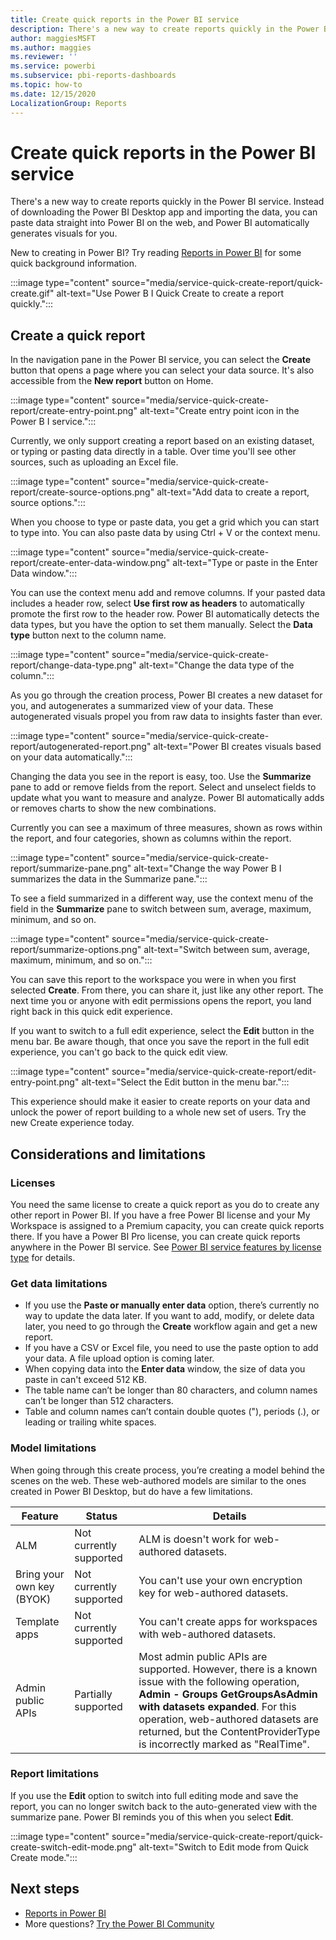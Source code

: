 ```yaml
---
title: Create quick reports in the Power BI service
description: There's a new way to create reports quickly in the Power BI service. Paste data straight into Power BI on the web, and Power BI automatically generates visuals for you.  
author: maggiesMSFT
ms.author: maggies
ms.reviewer: ''
ms.service: powerbi
ms.subservice: pbi-reports-dashboards
ms.topic: how-to
ms.date: 12/15/2020
LocalizationGroup: Reports
---
```

# Create quick reports in the Power BI service 

There's a new way to create reports quickly in the Power BI service. Instead of downloading the Power BI Desktop app and importing the data, you can paste data straight into Power BI on the web, and Power BI automatically generates visuals for you.  

New to creating in Power BI? Try reading [Reports in Power BI](../consumer/end-user-reports.md) for some quick background information.

:::image type="content" source="media/service-quick-create-report/quick-create.gif" alt-text="Use Power B I Quick Create to create a report quickly.":::

## Create a quick report
In the navigation pane in the Power BI service, you can select the **Create** button that opens a page where you can select your data source. It's also accessible from the **New report** button on Home.

:::image type="content" source="media/service-quick-create-report/create-entry-point.png" alt-text="Create entry point icon in the Power B I service."::: 

Currently, we only support creating a report based on an existing dataset, or typing or pasting data directly in a table. Over time you'll see other sources, such as uploading an Excel file.  

:::image type="content" source="media/service-quick-create-report/create-source-options.png" alt-text="Add data to create a report, source options.":::

When you choose to type or paste data, you get a grid which you can start to type into. You can also paste data by using Ctrl + V or the context menu.

:::image type="content" source="media/service-quick-create-report/create-enter-data-window.png" alt-text="Type or paste in the Enter Data window.":::

You can use the context menu add and remove columns. If your pasted data includes a header row, select **Use first row as headers** to automatically promote the first row to the header row. Power BI automatically detects the data types, but you have the option to set them manually. Select the **Data type** button next to the column name. 

:::image type="content" source="media/service-quick-create-report/change-data-type.png" alt-text="Change the data type of the column."::: 

As you go through the creation process, Power BI creates a new dataset for you, and autogenerates a summarized view of your data. These autogenerated visuals propel you from raw data to insights faster than ever.  

:::image type="content" source="media/service-quick-create-report/autogenerated-report.png" alt-text="Power BI creates visuals based on your data automatically.":::

Changing the data you see in the report is easy, too. Use the **Summarize** pane to add or remove fields from the report. Select and unselect fields to update what you want to measure and analyze. Power BI automatically adds or removes charts to show the new combinations.  

Currently you can see a maximum of three measures, shown as rows within the report, and four categories, shown as columns within the report. 

:::image type="content" source="media/service-quick-create-report/summarize-pane.png" alt-text="Change the way Power B I summarizes the data in the Summarize pane.":::

To see a field summarized in a different way, use the context menu of the field in the **Summarize** pane to switch between sum, average, maximum, minimum, and so on. 

:::image type="content" source="media/service-quick-create-report/summarize-options.png" alt-text="Switch between sum, average, maximum, minimum, and so on.":::

You can save this report to the workspace you were in when you first selected **Create**. From there, you can share it, just like any other report. The next time you or anyone with edit permissions opens the report, you land right back in this quick edit experience.  

If you want to switch to a full edit experience, select the **Edit** button in the menu bar. Be aware though, that once you save the report in the full edit experience, you can't go back to the quick edit view.  

:::image type="content" source="media/service-quick-create-report/edit-entry-point.png" alt-text="Select the Edit button in the menu bar.":::

This experience should make it easier to create reports on your data and unlock the power of report building to a whole new set of users. Try the new Create experience today.

## Considerations and limitations

### Licenses

You need the same license to create a quick report as you do to create any other report in Power BI. If you have a free Power BI license and your My Workspace is assigned to a Premium capacity, you can create quick reports there. If you have a Power BI Pro license, you can create quick reports anywhere in the Power BI service. See [Power BI service features by license type](../fundamentals/service-features-license-type.md) for details.


### Get data limitations 

- If you use the **Paste or manually enter data** option, there’s currently no way to update the data later. If you want to add, modify, or delete data later, you need to go through the **Create** workflow again and get a new report.  
- If you have a CSV or Excel file, you need to use the paste option to add your data. A file upload option is coming later. 
- When copying data into the **Enter data** window, the size of data you paste in can't exceed 512 KB. 
- The table name can’t be longer than 80 characters, and column names can’t be longer than 512 characters.  
- Table and column names can’t contain double quotes ("), periods (.), or leading or trailing white spaces.  

### Model limitations

When going through this create process, you’re creating a model behind the scenes on the web. These web-authored models are similar to the ones created in Power BI Desktop, but do have a few limitations.

| Feature | Status  | Details |
|---------|---------|---------|
| ALM | Not currently supported | ALM is doesn't work for web-authored datasets. |
| Bring your own key (BYOK) | Not currently supported | You can't use your own encryption key for web-authored datasets. |
| Template apps | Not currently supported | You can't create apps for workspaces with web-authored datasets. |  
| Admin public APIs | Partially supported | Most admin public APIs are supported. However, there is a known issue with the following operation, **Admin - Groups GetGroupsAsAdmin with datasets expanded**. For this operation, web-authored datasets are returned, but the ContentProviderType is incorrectly marked as "RealTime". |

### Report limitations  

If you use the **Edit** option to switch into full editing mode and save the report, you can no longer switch back to the auto-generated view with the summarize pane. Power BI reminds you of this when you select **Edit**.  

:::image type="content" source="media/service-quick-create-report/quick-create-switch-edit-mode.png" alt-text="Switch to Edit mode from Quick Create mode.":::

## Next steps

* [Reports in Power BI](../consumer/end-user-reports.md)
* More questions? [Try the Power BI Community](https://community.powerbi.com/)
